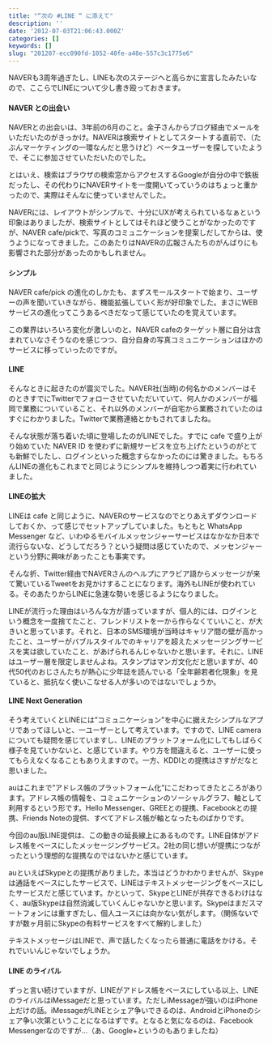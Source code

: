 ```yaml
---
title: "“次の #LINE “ に添えて"
description: ''
date: '2012-07-03T21:06:43.000Z'
categories: []
keywords: []
slug: "201207-ecc090fd-1052-40fe-a48e-557c3c1775e6"
---
```

NAVERも3周年過ぎたし、LINEも次のステージへと高らかに宣言したみたいなので、ここらでLINEについて少し書き殴っておきます。

#### NAVER との出会い

NAVERとの出会いは、3年前の6月のこと。金子さんからブログ経由でメールをいただいたのがきっかけ。NAVERは検索サイトとしてスタートする直前で、（たぶんマーケティングの一環なんだと思うけど）ベータユーザーを探していたようで、そこに参加させていただいたのでした。  
  
とはいえ、検索はブラウザの検索窓からアクセスするGoogleが自分の中で鉄板だったし、その代わりにNAVERサイトを一度開いてっていうのはちょっと重かったので、実際はそんなに使っていませんでした。

NAVERには、レイアウトがシンプルで、十分にUXが考えられているなぁという印象はありましたが、検索サイトとしてはそれほど使うことがなかったのですが、NAVER cafe/pickで、写真のコミュニケーションを提案しだしてからは、使うようになってきました。このあたりはNAVERの広報さんたちのがんばりにも影響された部分があったのかもしれません。

#### シンプル

NAVER cafe/pick の進化のしかたも、まずスモールスタートで始まり、ユーザーの声を聞いていきながら、機能拡張していく形が好印象でした。まさにWEBサービスの進化ってこうあるべきだなって感じていたのを覚えています。  
  
この業界はいろいろ変化が激しいのと、NAVER cafeのターゲット層に自分は含まれていなさそうなのを感じつつ、自分自身の写真コミュニケーションはほかのサービスに移っていったのですが。

#### LINE

そんなときに起きたのが震災でした。NAVER社(当時)の何名かのメンバーはそのときすでにTwitterでフォローさせていただいていて、何人かのメンバーが福岡で業務についていること、それ以外のメンバーが自宅から業務されていたのはすぐにわかりました。Twitterで業務連絡とかもされてましたね。  
  
そんな状態が落ち着いた頃に登場したのがLINEでした。すでに cafe で盛り上がり始めていた NAVER ID を使わずに新規サービスを立ち上げたというのがとても新鮮でしたし、ログインといった概念すらなかったのには驚きました。もちろんLINEの進化もこれまでと同じようにシンプルを維持しつつ着実に行われていました。

#### LINEの拡大

LINEは cafe と同じように、NAVERのサービスなのでとりあえずダウンロードしておくか、って感じでセットアップしていました。もともと WhatsApp Messenger など、いわゆるモバイルメッセンジャーサービスはなかなか日本で流行らないな、どうしてだろう？という疑問は感じていたので、メッセンジャーという分野に興味があったことも事実です。  
  
そんな折、Twitter経由でNAVERさんのヘルプにアラビア語からメッセージが来て驚いているTweetをお見かけすることになります。海外もLINEが使われている。そのあたりからLINEに急速な勢いを感じるようになりました。

LINEが流行った理由はいろんな方が語っていますが、個人的には、ログインという概念を一度捨てたこと、フレンドリストを一から作らなくていいこと、が大きいと思っています。それと、日本のSMS環境が当時はキャリア間の壁が高かったこと、ユーザーがバブルスタイルでのキャリアを超えたメッセージングサービスを実は欲していたこと、があげられるんじゃないかと思います。それに、LINEはユーザー層を限定しませんよね。スタンプはマンガ文化だと思いますが、40代50代のおじさんたちが熱心に少年誌を読んでいる「全年齢若者化現象」を見ていると、抵抗なく使いこなせる人が多いのではないでしょうか。

#### LINE Next Generation

そう考えていくとLINEには”コミュニケーション”を中心に据えたシンプルなアプリであってほしいと、一ユーザーとして考えています。ですので、LINE cameraについても疑問を感じていますし、LINEのプラットフォーム化にしてもしばらく様子を見ていかないと、と感じています。やり方を間違えると、ユーザーに使ってもらえなくなることもありえますので。一方、KDDIとの提携はさすがだなと思いました。

auはこれまで”アドレス帳のプラットフォーム化”にこだわってきたところがあります。アドレス帳の情報を、コミュニケーションのソーシャルグラフ、軸として利用するという形です。Hello Messenger、GREEとの提携、Facebookとの提携、Friends Noteの提供、すべてアドレス帳が軸となったものばかりです。

今回のau版LINE提供は、この動きの延長線上にあるものです。LINE自体がアドレス帳をベースにしたメッセージングサービス。2社の同じ想いが提携につながったという理想的な提携なのではないかと感じています。

auといえばSkypeとの提携がありました。本当はどうかわかりませんが、Skypeは通話をベースにしたサービスで、LINEはテキストメッセージングをベースにしたサービスだと感じています。かといって、SkypeとLINEが共存できるわけはなく、au版Skypeは自然消滅していくんじゃないかと思います。Skypeはまだスマートフォンには重すぎたし、個人ユースには向かない気がします。（関係ないですが数ヶ月前にSkypeの有料サービスをすべて解約しました）  
  
テキストメッセージはLINEで、声で話したくなったら普通に電話をかける。それでいいんじゃないでしょうか。

#### LINE のライバル

ずっと言い続けていますが、LINEがアドレス帳をベースにしている以上、LINEのライバルはiMessageだと思っています。ただしiMessageが強いのはiPhone上だけの話。iMessageがLINEとシェア争いできるのは、AndroidとiPhoneのシェア争い次第ということになるはずです。となると気になるのは、Facebook Messengerなのですが…（あ、Google+というのもありましたね）